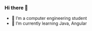### Hi there 👋

<!--
**zeynepsl/zeynepsl** is a ✨ _special_ ✨ repository because its `README.md` (this file) appears on your GitHub profile.

baslik: [![Header](https://raw.githubusercontent.com/MartinHeinz/<OWNER>/<OWNER>/readme_header.png "Header")](https://some-url.dev/)
gif ekleme: <img src="https://raw.githubusercontent.com/<OWNER>/<OWNER>/master/<GIF_NAME>.gif" width="30px">
# Hello, folks! <img src="https://raw.githubusercontent.com/MartinHeinz/MartinHeinz/master/wave.gif" width="30px">

Here are some ideas to get you started:
- 👯 I’m looking to collaborate on ...
- 🤔 I’m looking for help with ...
- 💬 Ask me about ...
- 📫 How to reach me: ...
- 😄 Pronouns: ...
- ⚡ Fun fact: ...
-->

- 🔭 I’m a computer engineering student
- 🌱 I’m currently learning Java, Angular

